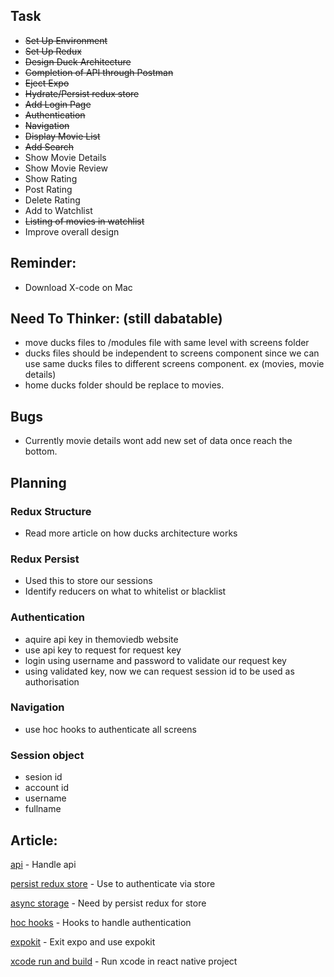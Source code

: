 
## Task
- ~~Set Up Environment~~
- ~~Set Up Redux~~
- ~~Design Duck Architecture~~
- ~~Completion of API through Postman~~
- ~~Eject Expo~~
- ~~Hydrate/Persist redux store~~
- ~~Add Login Page~~
- ~~Authentication~~
- ~~Navigation~~
- ~~Display Movie List~~
- ~~Add Search~~
- Show Movie Details
- Show Movie Review
- Show Rating
- Post Rating
- Delete Rating
- Add to Watchlist
- ~~Listing of movies in watchlist~~
- Improve overall design


## Reminder:
  - Download X-code on Mac

## Need To Thinker: (still dabatable)
  - move ducks files to /modules file with same level with screens folder
  - ducks files should be independent to screens component since we can use same ducks files to different screens component. ex (movies, movie details)
  - home ducks folder should be replace to movies.

## Bugs
  - Currently movie details wont add new set of data once reach the bottom.

## Planning

### Redux Structure
  - Read more article on how ducks architecture works

### Redux Persist
  - Used this to store our sessions
  - Identify reducers on what to whitelist or blacklist

### Authentication  
  - aquire api key in themoviedb website
  - use api key to request for request key
  - login using username and password to validate our request key
  - using validated key, now we can request session id to be used as authorisation

### Navigation
  - use hoc hooks to authenticate all screens

### Session object
  - sesion id
  - account id
  - username
  - fullname

## Article:

[api](https://medium.com/better-programming/handling-api-like-a-boss-in-react-native-364abd92dc3d) - Handle api

[persist redux store](https://itnext.io/react-native-why-you-should-be-using-redux-persist-8ad1d68fa48b) - Use to authenticate via store

[async storage](https://github.com/react-native-community/async-storage) - Need by persist redux for store

[hoc hooks](https://codeburst.io/reduce-your-boilerplate-code-for-redux-container-using-react-hoc-8c76584ccf0e?gi=2f31be2d4db) - Hooks to handle authentication

[expokit](https://docs.expo.io/versions/latest/expokit/expokit/) - Exit expo and use expokit

[xcode run and build](https://www.dummies.com/web-design-development/mobile-apps/build-and-run-your-xcode-application/) - Run xcode in react native project
